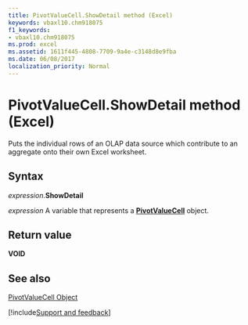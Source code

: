 ```yaml
---
title: PivotValueCell.ShowDetail method (Excel)
keywords: vbaxl10.chm918075
f1_keywords:
- vbaxl10.chm918075
ms.prod: excel
ms.assetid: 1611f445-4808-7709-9a4e-c3148d8e9fba
ms.date: 06/08/2017
localization_priority: Normal
---
```



# PivotValueCell.ShowDetail method (Excel)

Puts the individual rows of an OLAP data source which contribute to an aggregate onto their own Excel worksheet.


## Syntax

_expression_.**ShowDetail**

_expression_ A variable that represents a **[PivotValueCell](Excel.pivotvaluecell.md)** object.


## Return value

 **VOID**


## See also



[PivotValueCell Object](Excel.pivotvaluecell.md)

[!include[Support and feedback](~/includes/feedback-boilerplate.md)]